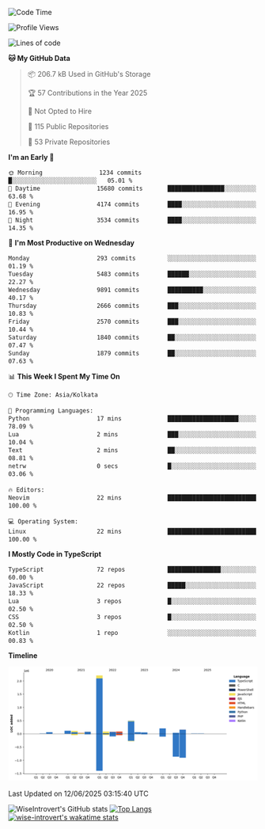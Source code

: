 <!--START_SECTION:waka-->
![Code Time](http://img.shields.io/badge/Code%20Time-2%2C341%20hrs%2024%20mins-blue)

![Profile Views](http://img.shields.io/badge/Profile%20Views-0-blue)

![Lines of code](https://img.shields.io/badge/From%20Hello%20World%20I%27ve%20Written-3.8%20million%20lines%20of%20code-blue)

**🐱 My GitHub Data** 

> 📦 206.7 kB Used in GitHub's Storage 
 > 
> 🏆 57 Contributions in the Year 2025
 > 
> 🚫 Not Opted to Hire
 > 
> 📜 115 Public Repositories 
 > 
> 🔑 53 Private Repositories 
 > 
**I'm an Early 🐤** 

```text
🌞 Morning                1234 commits        █░░░░░░░░░░░░░░░░░░░░░░░░   05.01 % 
🌆 Daytime                15680 commits       ████████████████░░░░░░░░░   63.68 % 
🌃 Evening                4174 commits        ████░░░░░░░░░░░░░░░░░░░░░   16.95 % 
🌙 Night                  3534 commits        ████░░░░░░░░░░░░░░░░░░░░░   14.35 % 
```
📅 **I'm Most Productive on Wednesday** 

```text
Monday                   293 commits         ░░░░░░░░░░░░░░░░░░░░░░░░░   01.19 % 
Tuesday                  5483 commits        ██████░░░░░░░░░░░░░░░░░░░   22.27 % 
Wednesday                9891 commits        ██████████░░░░░░░░░░░░░░░   40.17 % 
Thursday                 2666 commits        ███░░░░░░░░░░░░░░░░░░░░░░   10.83 % 
Friday                   2570 commits        ███░░░░░░░░░░░░░░░░░░░░░░   10.44 % 
Saturday                 1840 commits        ██░░░░░░░░░░░░░░░░░░░░░░░   07.47 % 
Sunday                   1879 commits        ██░░░░░░░░░░░░░░░░░░░░░░░   07.63 % 
```


📊 **This Week I Spent My Time On** 

```text
🕑︎ Time Zone: Asia/Kolkata

💬 Programming Languages: 
Python                   17 mins             ████████████████████░░░░░   78.09 % 
Lua                      2 mins              ███░░░░░░░░░░░░░░░░░░░░░░   10.04 % 
Text                     2 mins              ██░░░░░░░░░░░░░░░░░░░░░░░   08.81 % 
netrw                    0 secs              █░░░░░░░░░░░░░░░░░░░░░░░░   03.06 % 

🔥 Editors: 
Neovim                   22 mins             █████████████████████████   100.00 % 

💻 Operating System: 
Linux                    22 mins             █████████████████████████   100.00 % 
```

**I Mostly Code in TypeScript** 

```text
TypeScript               72 repos            ███████████████░░░░░░░░░░   60.00 % 
JavaScript               22 repos            █████░░░░░░░░░░░░░░░░░░░░   18.33 % 
Lua                      3 repos             █░░░░░░░░░░░░░░░░░░░░░░░░   02.50 % 
CSS                      3 repos             █░░░░░░░░░░░░░░░░░░░░░░░░   02.50 % 
Kotlin                   1 repo              ░░░░░░░░░░░░░░░░░░░░░░░░░   00.83 % 
```



**Timeline**

![Lines of Code chart](https://raw.githubusercontent.com/wise-introvert/wise-introvert/master/assets/bar_graph.png)


 Last Updated on 12/06/2025 03:15:40 UTC
<!--END_SECTION:waka-->

![WiseIntrovert's GitHub stats](https://github-readme-stats.vercel.app/api?username=wise-introvert&count_private=true&show_icons=true)
[![Top Langs](https://github-readme-stats.vercel.app/api/top-langs/?username=wise-introvert&langs_count=10)](https://github.com/anuraghazra/github-readme-stats)
[![wise-introvert's wakatime stats](https://github-readme-stats.vercel.app/api/wakatime?username=wiseintrovert)](https://github.com/anuraghazra/github-readme-stats)
